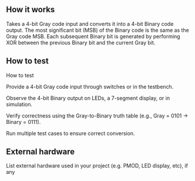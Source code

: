 <!---

This file is used to generate your project datasheet. Please fill in the information below and delete any unused
sections.

You can also include images in this folder and reference them in the markdown. Each image must be less than
512 kb in size, and the combined size of all images must be less than 1 MB.
-->

## How it works

Takes a 4-bit Gray code input and converts it into a 4-bit Binary code output.
The most significant bit (MSB) of the Binary code is the same as the Gray code MSB.
Each subsequent Binary bit is generated by performing XOR between the previous Binary bit and the current Gray bit.

## How to test

How to test

Provide a 4-bit Gray code input through switches or in the testbench.

Observe the 4-bit Binary output on LEDs, a 7-segment display, or in simulation.

Verify correctness using the Gray-to-Binary truth table (e.g., Gray = 0101 → Binary = 0111).

Run multiple test cases to ensure correct conversion.

## External hardware

List external hardware used in your project (e.g. PMOD, LED display, etc), if any
